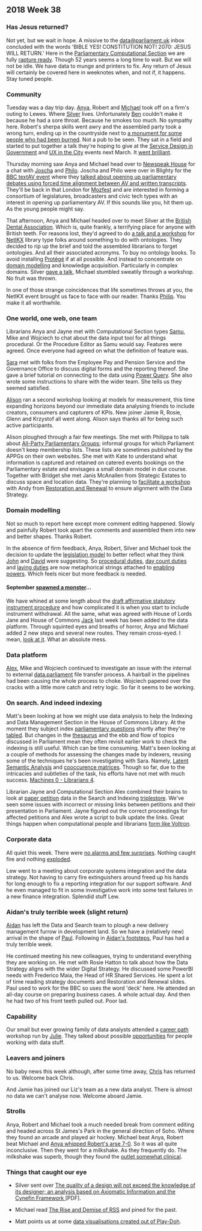 ## 2018 Week 38

### Has Jesus returned?

Not yet, but we wait in hope. A missive to the [data@parliament.uk](mailto:data@parliament.uk) inbox concluded with the words 'BIBLE YES! CONSTITUTION NOT! 2070: JESUS WILL RETURN.' Here in the [Parliamentary Computational Section](https://pds.blog.parliament.uk/) we are fully [rapture ready](http://www.rr-bb.com/). Though 52 years seems a long time to wait. But we will not be idle. We have data to munge and printers to fix. Any return of Jesus will certainly be covered here in weeknotes when, and not if, it happens. Stay tuned people.

### Community

Tuesday was a day trip day. [Anya](https://twitter.com/bitten_), Robert and [Michael](https://twitter.com/fantasticlife) took off on a firm's outing to Lewes. Where [Silver](https://twitter.com/silveroliver) lives. Unfortunately [Ben](https://twitter.com/benwoodhams) couldn't make it because he had a sore throat. Because he smokes too much. No sympathy here. Robert's sherpa skills went awry and the assembled party took a wrong turn, ending up in the countryside next to [a monument for some people who had been burned](http://www.sussexmartyrs.co.uk/the-history-of-the-memorials/). Not a pub to be seen. They sat in a field and started to put together a talk they're hoping to give at the [Service Design in Government](https://govservicedesign.net/2019/) and [UX in the City](https://uxinthecity.net/2019/manchester/) events next March. It [went brilliant](https://twitter.com/fantasticlife/status/1042048747063177216).

Thursday morning saw Anya and Michael head over to [Newspeak House](https://www.nwspk.com/) for a chat with [Joscha](https://twitter.com/OpenHypervideo) and [Philo](https://twitter.com/phivk). Joscha and Philo were over in Blighty for the [BBC textAV event](https://sites.google.com/view/textav) where they [talked about opening up parliamentary debates using forced time alignment between AV and written transcripts](https://twitter.com/OpenHypervideo/status/1042739191950573568). They'll be back in that London for [Mozfest](https://mozillafestival.org/) and are interested in forming a consortium of legislatures, broadcasters and civic tech types with an interest in opening up parliamentary AV. If this sounds like you, hit them up. As the young people might say.

That afternoon, Anya and Michael headed over to meet Silver at the [British Dental Association](https://bda.org/). Which is, quite frankly, a terrifying place for anyone with British teeth. For reasons lost, they'd agreed to do [a talk and a workshop](http://www.netikx.org/content/ontologies-and-domain-modelling-fun-honest-and-friendly-introduction-20-september-2018) for [NetIKX](http://www.netikx.org/) library type folks around something to do with ontologies. They decided to rip up the brief and told the assembled librarians to forget ontologies. And all their associated acronyms. To buy no ontology books. To avoid installing [Protégé](https://protege.stanford.edu/) if at all possible. And instead to concentrate on [domain modelling](https://en.wikipedia.org/wiki/Domain-driven_design) and knowledge acquisition. Particularly in complex domains. Silver [gave a talk](https://twitter.com/NetIKX/status/1042789960686993408), Michael stumbled sweatily through a workshop. No fruit was thrown.

In one of those strange coincidences that life sometimes throws at you, the NetIKX event brought us face to face with our reader. Thanks [Philip](https://twitter.com/PhilDRoberts). You make it all worthwhile.

### One world, one web, one team

Librarians Anya and Jayne met with Computational Section types [Samu](https://twitter.com/langsamu), Mike and Wojciech to chat about the data input tool for all things procedural. Or the Procedure Editor as Samu would say. Features were agreed. Once everyone had agreed on what the definition of feature was.

[Sara](http://twitter.com/sarafreis) met with folks from the Employee Pay and Pension Service and the Governance Office to discuss digital forms and the reporting thereof. She gave a brief tutorial on connecting to the data using [Power Query](https://en.wikipedia.org/wiki/Power_Pivot#M_Formula_language). She also wrote some instructions to share with the wider team. She tells us they seemed satisfied. 

[Alison](http://twitter.com/oliala) ran a second workshop looking at models for measurement, this time expanding horizons beyond our immediate data analysing friends to include creators, consumers and capturers of KPIs. New joiner Jamie R, Rosie, Glenn and Krzystof all went along. Alison says thanks all for being such active participants.

Alison ploughed through a fair few meetings. She met with Philippa to talk about [All-Party Parliamentary Groups](https://www.parliament.uk/about/mps-and-lords/members/apg/); informal groups for which Parliament doesn't keep membership lists. These lists are sometimes published by the APPGs on their own websites. She met with Kate to understand what information is captured and retained on catered events bookings on the Parliamentary estate and envisages a small domain model in due course. Together with Bridget she met Janis McAnallen from Strategic Estates to discuss space and location data. They're planning to [facilitate a workshop](https://www.youtube.com/watch?v=sv3LG6VVo8o) with Andy from [Restoration and Renewal](https://restorationandrenewal.parliament.uk/) to ensure alignment with the Data Strategy.

### Domain modelling

Not so much to report here except more comment editing happened. Slowly and painfully Robert took apart the comments and assembled them into new and better shapes. Thanks Robert.

In the absence of firm feedback, Anya, Robert, Silver and Michael took the decision to update the [legislation model](https://ukparliament.github.io/ontologies/legislation/legislation-ontology.html) to better reflect what they think [John](https://twitter.com/johnlsheridan) and [David](https://twitter.com/clerkly) were suggesting. So [procedural duties](https://ukparliament.github.io/ontologies/legislation/legislation-ontology.html#d4e248), [day count duties](https://ukparliament.github.io/ontologies/legislation/legislation-ontology.html#d4e213) and [laying duties](https://ukparliament.github.io/ontologies/legislation/legislation-ontology.html#d4e231) are now metaphorical strings attached to [enabling powers](https://ukparliament.github.io/ontologies/legislation/legislation-ontology.html#d4e526). Which feels nicer but more feedback is needed.

#### September [spawned a monster](https://www.youtube.com/watch?v=Xv8LdKp2Y-8)...

We have whined at some length about the [draft affirmative statutory instrument procedure](https://ukparliament.github.io/ontologies/procedure/sis/draft-affirmative.pdf) and how complicated it is when you start to include instrument withdrawal. All the same, what was agreed with House of Lords Jane and House of Commons [Jack](https://twitter.com/jackpdent) last week has been added to the data platform. Through squinted eyes and breaths of horror, Anya and Michael added 2 new steps and several new routes. They remain cross-eyed. I mean, [look at it](https://procedures.azurewebsites.net/Procedures/3/graph). What an absolute mess.

### Data platform

[Alex](https://twitter.com/alexedwardh), Mike and Wojciech continued to investigate an issue with the internal to external [data.parliament](http://www.data.parliament.uk/) file transfer process. A hairball in the pipelines had been causing the whole process to choke. Wojciech papered over the cracks with a little more catch and retry logic. So far it seems to be working.

### On search. And indeed indexing

Matt's been looking at how we might use data analysis to help the Indexing and Data Management Section in the House of Commons Library. At the moment they subject index [parliamentary questions](https://ukparliament.github.io/ontologies/question-and-answer/question-and-answer-ontology.html#d4e625) shortly after they're [tabled](https://ukparliament.github.io/ontologies/tabling/tabling-ontology.html). But changes in the [thesaurus](http://www.data.parliament.uk/dataset/thesauri) and the ebb and flow of topics discussed in Parliament mean they often revisit earlier work to check the indexing is still useful. Which can be time consuming. Matt's been looking at a couple of methods for assessing the changes made by indexers, reusing some of the techniques he's been investigating with Sara. Namely, [Latent Semantic Analysis](https://en.wikipedia.org/wiki/Latent_semantic_analysis) and [cooccurence matrices](https://en.wikipedia.org/wiki/Co-occurrence_matrix). Though so far, due to the intricacies and subtleties of the task, his efforts have not met with much success. [Machines 0 - Librarians 4](https://en.wikipedia.org/wiki/London_0_Hull_4).

Librarian Jayne and Computational Section Alex combined their brains to look at [paper petition](https://www.parliament.uk/get-involved/sign-a-petition/paper-petitions/) data in the Search and Indexing [triplestore](https://en.wikipedia.org/wiki/Triplestore). We've seen some issues with incorrect or missing links between petitions and their presentation in Parliament. Jayne figured out the correct proceedings for affected petitions and Alex wrote a script to bulk update the links. Great things happen when computational people and librarians [form like Voltron](https://www.youtube.com/watch?v=2kkJDHRYxWM).

### Corporate data

All quiet this week. There were [no alarms and few surprises](https://www.youtube.com/watch?v=u5CVsCnxyXg). Nothing caught fire and nothing [exploded](https://www.reddit.com/r/CatastrophicFailure/comments/3z7vj7/the_result_of_a_boiler_explosion_on_a_steam/). 

Lew went to a meeting about corporate systems integration and the data strategy. Not having to carry fire extinguishers around freed up his hands for long enough to fix a reporting integration for our support software. And he even managed to fit in some investigative work into some test failures in a new finance integration. Splendid stuff Lew.

### Aidan's truly terrible week (slight return)

[Aidan](https://twitter.com/aidan_morgan) has left the Data and Search team to plough a new delivery management furrow in development land. So we have a (relatively new) arrival in the shape of [Paul](https://twitter.com/paulwakely). Following in [Aidan's footsteps](/weeknotes.data-search/12/#aidans-truly-terrible-week), Paul has had a truly terrible week.

He continued meeting his new colleagues, trying to understand everything they are working on. He met with Rosie Hatton to talk about how the Data Strategy aligns with the wider Digital Strategy. He discussed some PowerBI needs with Frederico Maia, the Head of HR Shared Services. He spent a lot of time reading strategy documents and Restoration and Renewal slides. Paul used to work for the BBC so uses the word 'deck' here. He attended an all-day course on preparing business cases. A whole actual day. And then he had two of his front teeth pulled out. Poor lad.

### Capability

Our small but ever growing family of data analysts attended a [career path](https://www.youtube.com/watch?v=8JM8C49pf40) workshop run by [Julie](https://twitter.com/julietouring). They talked about possible [opportunities](https://www.youtube.com/watch?v=di60NYGu03Y) for people working with data stuff.

### Leavers and joiners

No baby news this week although, after some time away, [Chris](https://twitter.com/chrisalcockdev) has returned to us. Welcome back Chris.

And Jamie has joined our Liz's team as a new data analyst. There is almost no data we can't analyse now. Welcome aboard Jamie.

### Strolls

Anya, Robert and Michael took a much needed break from comment editing and headed across St James's Park in the general direction of Soho. Where they found an arcade and played air hockey. Michael beat Anya, Robert beat Michael and [Anya whipped Robert's arse 7-0](https://twitter.com/fantasticlife/status/1042448972483186688). So it was all quite inconclusive. Then they went for a milkshake. As they frequently do. The milkshake was superb, though they found the [outlet somewhat clinical](http://snowflakegelato.co.uk/boutique-page/soho/).

### Things that caught our eye

* Silver sent over [The quality of a design will not exceed the knowledge of its designer;
an analysis based on Axiomatic Information and the Cynefin Framework ](https://www.sciencedirect.com/science/article/pii/S2212827115007994) [PDF].

* Michael read [The Rise and Demise of RSS](https://twobithistory.org/2018/09/16/the-rise-and-demise-of-rss.html) and pined for the past.

* Matt points us at some [data visualisations created out of Play-Doh](https://www.amycesal.com/day-doh-viz-all/).
